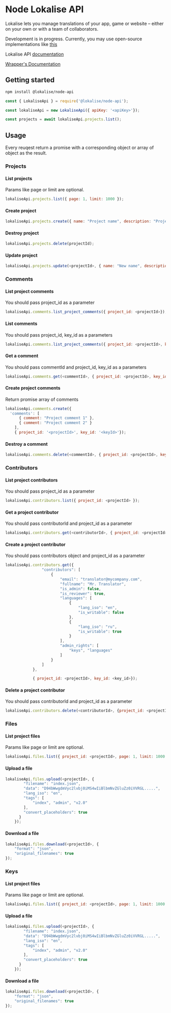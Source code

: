 # Node Lokalise API

Lokalise lets you manage translations of your app, game or website – either on your own or with a team of collaborators.

Development is in progress. Currently, you may use open-source implementations like [this](https://github.com/tormozz48/node-lokalise-api)

Lokalise API [documentation](https://lokalise.co/api2docs/curl/#resource-getting-started)

[Wrapper's Documentation](https://github.com/lokalise/node-lokalise-api/tree/master/docs/README.md)


## Getting started

```bash
npm install @lokalise/node-api
```

```js
const { LokaliseApi } = require('@lokalise/node-api');

const lokaliseApi = new LokaliseApi({ apiKey: '<apiKey>'});

const projects = await lokaliseApi.projects.list();
```

## Usage

Every reuqest return a promise with a corresponding object or array of object as the result.

### Projects

#### List projects

Params like page or limit are optional.

```js
lokaliseApi.projects.list({ page: 1, limit: 1000 });
```

#### Create project

```js
lokaliseApi.projects.create({ name: "Project name", description: "Project description" });
```

#### Destroy project

```js
lokaliseApi.projects.delete(projectId);
```

#### Update project

```js
lokaliseApi.projects.update(<projectId>, { name: "New name", description: "New description"});
```

### Comments

#### List project comments

You should pass project_id as a parameter

```js
lokaliseApi.comments.list_project_comments({ project_id: <projectId>});
```

#### List comments

You should pass project_id, key_id as a parameters

```js
lokaliseApi.comments.list_project_comments({ project_id: <projectId>, key_id: <key_id>});
```

#### Get a comment

You should pass commentId and project_id, key_id as a parameters

```js
lokaliseApi.comments.get(<commentId>, { project_id: <projectId>, key_id: <key_id>});
```

#### Create project comments

Return promise array of comments

```js
lokaliseApi.comments.create({ 
  'comments': [
      { comment: "Project comment 1" },
      { comment: "Project comment 2" }
    ],
    { project_id: '<projectId>', key_id: '<keyId>'});
```

#### Destroy a comment

```js
lokaliseApi.comments.delete(<commentId>, { project_id: <projectId>, key_id: <keyId> });
```


### Contributors

#### List project contributors

You should pass project_id as a parameter

```js
lokaliseApi.contributors.list({ project_id: <projectId> });
```

#### Get a project contributor

You should pass contributorId and project_id as a parameter

```js
lokaliseApi.contributors.get(<contributorId>, { project_id: <projectId> });
```

#### Create a project contributor

You should pass contributors object and project_id as a parameter

```js
lokaliseApi.contributors.get({
                "contributors": [
                    {
                        "email": "translator@mycompany.com",
                        "fullname": "Mr. Translator",
                        "is_admin": false,
                        "is_reviewer": true,
                        "languages": [
                            {
                                "lang_iso": "en",
                                "is_writable": false
                            },
                            {
                                "lang_iso": "ru",
                                "is_writable": true
                            }
                        ],
                        "admin_rights": [
                            "keys", "languages"
                        ]
                    }
                ]
            },

            { project_id: <projectId>, key_id: <key_id>});
```

#### Delete a project contributor

You should pass contributorId and project_id as a parameter

```js
lokaliseApi.contributors.delete(<contributorId>, {project_id: <projectId>});
```

### Files

#### List project files

Params like page or limit are optional.

```js
lokaliseApi.files.list({ project_id: <projectId>, page: 1, limit: 1000 });
```
#### Upload a file

```js
lokaliseApi.files.upload(<projectId>, {
        "filename": "index.json",
        "data": "D94bWwgdmVyc2lvbj0iMS4wIiBlbmNvZGluZz0iVVRGL.....",
        "lang_iso": "en",
        "tags": [
            "index", "admin", "v2.0"
        ],
        "convert_placeholders": true
      }
    });
```


#### Download a file

```js
lokaliseApi.files.download(<projectId>, {
    "format": "json",
    "original_filenames": true
});
```


### Keys

#### List project files

Params like page or limit are optional.

```js
lokaliseApi.files.list({ project_id: <projectId>, page: 1, limit: 1000 });
```
#### Upload a file

```js
lokaliseApi.files.upload(<projectId>, {
        "filename": "index.json",
        "data": "D94bWwgdmVyc2lvbj0iMS4wIiBlbmNvZGluZz0iVVRGL.....",
        "lang_iso": "en",
        "tags": [
            "index", "admin", "v2.0"
        ],
        "convert_placeholders": true
      }
    });
```


#### Download a file

```js
lokaliseApi.files.download(<projectId>, {
    "format": "json",
    "original_filenames": true
});
```

